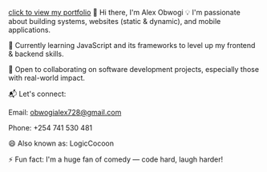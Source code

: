 [click to view my portfolio](https://alexobwogi.github.io/myPortfolio-website/)
👋 Hi there, I'm Alex Obwogi
💡 I'm passionate about building systems, websites (static & dynamic), and mobile applications.

🌱 Currently learning JavaScript and its frameworks to level up my frontend & backend skills.

🤝 Open to collaborating on software development projects, especially those with real-world impact.

📬 Let's connect:

Email: obwogialex728@gmail.com

Phone: +254 741 530 481

😄 Also known as: LogicCocoon

⚡ Fun fact: I'm a huge fan of comedy — code hard, laugh harder!

<!---
AlexObwogi/AlexObwogi is a ✨ special ✨ repository because its `README.md` (this file) appears on your GitHub profile.
You can click the Preview link to take a look at your changes.
--->
